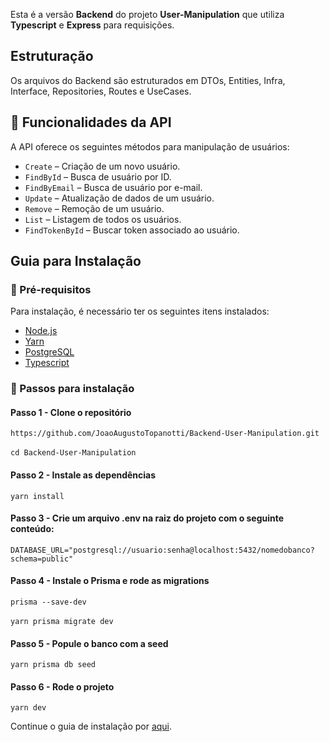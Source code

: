 Esta é a versão **Backend** do projeto **User-Manipulation** que utiliza **Typescript** e **Express** para requisições.

## Estruturação

Os arquivos do Backend são estruturados em DTOs, Entities, Infra, Interface, Repositories, Routes e UseCases. 

## 🔧 Funcionalidades da API

A API oferece os seguintes métodos para manipulação de usuários:

- `Create` – Criação de um novo usuário.
- `FindById` – Busca de usuário por ID.
- `FindByEmail` – Busca de usuário por e-mail.
- `Update` – Atualização de dados de um usuário.
- `Remove` – Remoção de um usuário.
- `List` – Listagem de todos os usuários.
- `FindTokenById` – Buscar token associado ao usuário.

## Guia para Instalação

### 📌 Pré-requisitos

Para instalação, é necessário ter os seguintes itens instalados:
- [Node.js](https://nodejs.org/)
- [Yarn](https://yarnpkg.com/)
- [PostgreSQL](https://www.postgresql.org/)
- [Typescript](https://www.typescriptlang.org/)

### 📌 Passos para instalação

#### Passo 1 - Clone o repositório

` https://github.com/JoaoAugustoTopanotti/Backend-User-Manipulation.git ` <br> <br>
` cd Backend-User-Manipulation `

#### Passo 2 - Instale as dependências

` yarn install `

#### Passo 3 - Crie um arquivo .env na raiz do projeto com o seguinte conteúdo:

` DATABASE_URL="postgresql://usuario:senha@localhost:5432/nomedobanco?schema=public" `

#### Passo 4 - Instale o Prisma e rode as migrations
` prisma --save-dev ` <br> <br>
` yarn prisma migrate dev `

#### Passo 5 - Popule o banco com a seed

` yarn prisma db seed `

#### Passo 6 - Rode o projeto

` yarn dev `

Continue o guia de instalação por [aqui](https://github.com/JoaoAugustoTopanotti/Frontend-User-Manipulation/blob/main/README.md).
